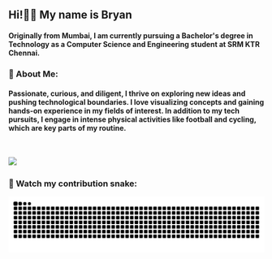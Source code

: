 <h2 align="left">Hi!👋🏼 My name is Bryan</h2>
<h4 align="left">Originally from Mumbai, I am currently pursuing a Bachelor's degree in Technology as a Computer Science and Engineering student at SRM KTR Chennai.</h4>
<h3 align="left">💫 About Me:</h3>
<h4>Passionate, curious, and diligent, I thrive on exploring new ideas and pushing technological boundaries. I love visualizing concepts and gaining hands-on experience in my fields of interest. In addition to my tech pursuits, I engage in intense physical activities like football and cycling, which are key parts of my routine.</h4>
<br>

![](https://github-readme-streak-stats.herokuapp.com/?user=bryaanabraham&theme=dark&hide_border=false)<br/>

### 🐍 Watch my contribution snake:
<picture>
  <source media="(prefers-color-scheme: dark)" srcset="https://raw.githubusercontent.com/bryaanabraham/bryaanabraham/output/github-contribution-grid-snake-dark.svg">
  <source media="(prefers-color-scheme: light)" srcset="https://raw.githubusercontent.com/pbryaanabraham/bryaanabraham/output/github-contribution-grid-snake.svg">
  <img alt="github contribution grid snake animation" src="https://raw.githubusercontent.com/bryaanabraham/bryaanabraham/output/github-contribution-grid-snake.svg">
</picture>
